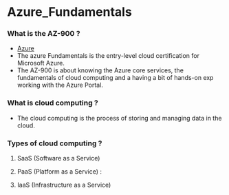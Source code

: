 # Azure_Fundamentals

### What is the AZ-900 ?

- [Azure](https://azure.microsoft.com/)
- The azure Fundamentals is the entry-level cloud certification for Microsoft Azure.
- The AZ-900 is about knowing the Azure core services, the fundamentals of cloud computing and a having a bit of hands-on exp working with the Azure Portal.

### What is cloud computing ?

- The cloud computing is the process of storing and managing data in the cloud.

### Types of cloud computing ?

1. SaaS (Software as a Service) 

2. PaaS (Platform as a Service) : 

3. IaaS (Infrastructure as a Service)
